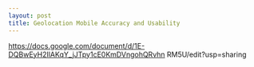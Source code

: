 ```yaml
---
layout: post
title: Geolocation Mobile Accuracy and Usability
---
```


https://docs.google.com/document/d/1E-DQBwEyH2IlAKqY_jJTpy1cE0KmDVngohQRvhn
RM5U/edit?usp=sharing